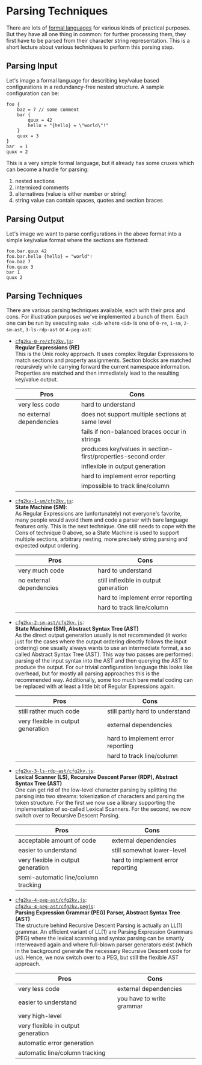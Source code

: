 
Parsing Techniques
==================

There are lots of [formal languages](LANGUAGES.md) for various kinds of
practical purposes. But they have all one thing in common: for further
processing them, they first have to be parsed from their character
string representation. This is a short lecture about various techniques
to perform this parsing step.

Parsing Input
-------------

Let's image a formal language for describing key/value based
configurations in a redundancy-free nested structure.
A sample configuration can be:

```
foo {
    baz = 7 // some comment
    bar {
        quux = 42
        hello = "{hello} = \"world\"!"
    }
    quux = 3
}
bar  = 1
quux = 2
```

This is a very simple formal language, but it already has
some cruxes which can become a hurdle for parsing:

1. nested sections
2. intermixed comments
3. alternatives (value is either number or string)
4. string value can contain spaces, quotes and section braces

Parsing Output
--------------

Let's image we want to parse configurations in the above format into a
simple key/value format where the sections are flattened:

```
foo.bar.quux 42
foo.bar.hello {hello} = "world"!
foo.baz 7
foo.quux 3
bar 1
quux 2
```

Parsing Techniques
------------------

There are various parsing techniques available, each with their pros and
cons. For illustration purposes we've implemented a bunch of them. Each
one can be run by executing `make <id>` where `<id>` is one of `0-re`,
`1-sm`, `2-sm-ast`, `3-ls-rdp-ast` or `4-peg-ast`:

- [`cfg2kv-0-re/cfg2kv.js`](cfg2kv-0-re/cfg2kv.js):<br/>
  **Regular Expressions (RE)**<br/>
  This is the Unix rooky approach. It uses complex Regular Expressions
  to match sections and property assignments. Section blocks are matched
  recursively while carrying forward the current namespace information. Properties
  are matched and then immediately lead to the resulting key/value
  output.

    Pros                       | Cons
    ---------------------------|-----------------------------------
    very less code             | hard to understand
    no external dependencies   | does not support multiple sections at same level
                               | fails if non-balanced braces occur in strings
                               | produces key/values in section-first/properties-second order
                               | inflexible in output generation
                               | hard to implement error reporting
                               | impossible to track line/column

- [`cfg2kv-1-sm/cfg2kv.js`](cfg2kv-1-sm/cfg2kv.js):<br/>
  **State Machine (SM)**:<br/>
  As Regular Expressions are (unfortunately) not everyone's favorite,
  many people would avoid them and code a parser with bare language
  features only. This is the next technique. One still needs to cope
  with the Cons of technique 0 above, so a State Machine is used to
  support multiple sections, arbitrary nesting, more precisely string
  parsing and expected output ordering.

    Pros                       | Cons
    ---------------------------|-----------------------------------
    very much code             | hard to understand
    no external dependencies   | still inflexible in output generation
                               | hard to implement error reporting
                               | hard to track line/column

- [`cfg2kv-2-sm-ast/cfg2kv.js`](cfg2kv-2-sm-ast/cfg2kv.js):<br/>
  **State Machine (SM), Abstract Syntax Tree (AST)**<br/>
  As the direct output generation usually is not recommended (it works
  just for the cases where the output ordering directly follows the
  input ordering) one usually always wants to use an intermediate
  format, a so called Abstract Syntax Tree (AST). This way two passes
  are performed: parsing of the input syntax into the AST and then
  querying the AST to produce the output. For our trivial configuration
  language this looks like overhead, but for mostly all parsing
  approaches this is the recommended way. Additionally, some too much
  bare metal coding can be replaced with at least a little bit of
  Regular Expressions again.

    Pros                               | Cons
    -----------------------------------|-----------------------------------
    still rather much code             | still partly hard to understand
    very flexible in output generation | external dependencies
                                       | hard to implement error reporting
                                       | hard to track line/column

- [`cfg2kv-3-ls-rdp-ast/cfg2kv.js`](cfg2kv-3-ls-rdp-ast/cfg2kv.js):<br/>
  **Lexical Scanner (LS), Recursive Descent Parser (RDP), Abstract Syntax Tree (AST)**<br/>
  One can get rid of the low-level character parsing by splitting the
  parsing into two streams: tokenization of characters and parsing the
  token structure. For the first we now use a library supporting the
  implementation of so-called Lexical Scanners. For the second, we now
  switch over to Recursive Descent Parsing.

    Pros                               | Cons
    -----------------------------------|-----------------------------------
    acceptable amount of code          | external dependencies
    easier to understand               | still somewhat lower-level
    very flexible in output generation | hard to implement error reporting
    semi-automatic line/column tracking| 

- [`cfg2kv-4-peg-ast/cfg2kv.js`](cfg2kv-4-peg-ast/cfg2kv.js):<br/>
  [`cfg2kv-4-peg-ast/cfg2kv.pegjs`](cfg2kv-4-peg-ast/cfg2kv.pegjs):<br/>
  **Parsing Expression Grammar (PEG) Parser, Abstract Syntax Tree (AST)**<br/>
  The structure behind Recursive Descent Parsing is actually an LL(1)
  grammar. An efficient variant of LL(1) are Parsing Expression Grammars
  (PEG) where the lexical scanning and syntax parsing can be smartly
  interweaved again and where full-blown parser generators exist (which
  in the background generate the necessary Recursive Descent code for
  us). Hence, we now switch over to a PEG, but still the flexible AST
  approach.

    Pros                               | Cons
    -----------------------------------|-----------------------------------
    very less code                     | external dependencies
    easier to understand               | you have to write grammar
    very high-level                    | 
    very flexible in output generation | 
    automatic error generation         | 
    automatic line/column tracking     | 

